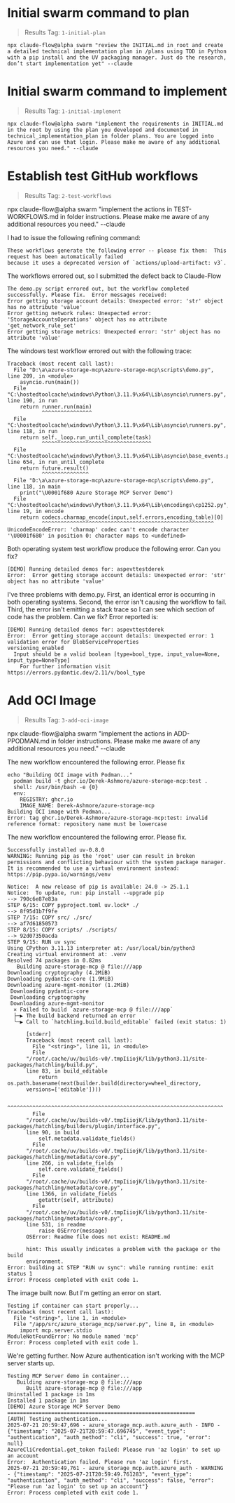 # Initial swarm command to plan

> Results Tag: ```1-initial-plan```

```
npx claude-flow@alpha swarm "review the INITIAL.md in root and create a detailed technical implementation plan in /plans using TDD in Python with a pip install and the UV packaging manager. Just do the research, don’t start implementation yet" --claude
```

# Initial swarm command to implement

> Results Tag: ```1-initial-implement```

```
npx claude-flow@alpha swarm "implement the requirements in INITIAL.md in the root by using the plan you developed and documented in technical_implementation_plan in folder plans. You are logged into Azure and can use that login. Please make me aware of any additional resources you need." --claude
```

# Establish test GitHub workflows

> Results Tag: ```2-test-workflows```

npx claude-flow@alpha swarm "implement the actions in TEST-WORKFLOWS.md in folder instructions. Please make me aware of any additional resources you need." --claude

I had to issue the following refining command:

```
These workflows generate the following error -- please fix them:  This request has been automatically failed
because it uses a deprecated version of `actions/upload-artifact: v3`.
```

The workflows errored out, so I submitted the defect back to Claude-Flow

```
The demo.py script errored out, but the workflow completed successfully. Please fix.  Error messages received:
Error getting storage account details: Unexpected error: 'str' object has no attribute 'value'
Error getting network rules: Unexpected error: 'StorageAccountsOperations' object has no attribute 'get_network_rule_set'
Error getting storage metrics: Unexpected error: 'str' object has no attribute 'value'

```

The windows test workflow errored out with the following trace:
```
Traceback (most recent call last):
  File "D:\a\azure-storage-mcp\azure-storage-mcp\scripts\demo.py", line 209, in <module>
    asyncio.run(main())
  File "C:\hostedtoolcache\windows\Python\3.11.9\x64\Lib\asyncio\runners.py", line 190, in run
    return runner.run(main)
           ^^^^^^^^^^^^^^^^
  File "C:\hostedtoolcache\windows\Python\3.11.9\x64\Lib\asyncio\runners.py", line 118, in run
    return self._loop.run_until_complete(task)
           ^^^^^^^^^^^^^^^^^^^^^^^^^^^^^^^^^^^
  File "C:\hostedtoolcache\windows\Python\3.11.9\x64\Lib\asyncio\base_events.py", line 654, in run_until_complete
    return future.result()
           ^^^^^^^^^^^^^^^
  File "D:\a\azure-storage-mcp\azure-storage-mcp\scripts\demo.py", line 118, in main
    print("\U0001f680 Azure Storage MCP Server Demo")
  File "C:\hostedtoolcache\windows\Python\3.11.9\x64\Lib\encodings\cp1252.py", line 19, in encode
    return codecs.charmap_encode(input,self.errors,encoding_table)[0]
           ^^^^^^^^^^^^^^^^^^^^^^^^^^^^^^^^^^^^^^^^^^^^^^^^^^^^^^^
UnicodeEncodeError: 'charmap' codec can't encode character '\U0001f680' in position 0: character maps to <undefined>
```

Both operating system test workflow produce the following error. Can you fix?
```
[DEMO] Running detailed demos for: aspevttestderek
Error:  Error getting storage account details: Unexpected error: 'str' object has no attribute 'value'
```

I've three problems with demo.py. First, an identical error is occurring in both operating systems. Second, the error isn't causing the workflow to fail. Third, the error isn't emitting a stack trace so I can see which section of code has the problem.  Can we fix?  Error reported is:
```
[DEMO] Running detailed demos for: aspevttestderek
Error:  Error getting storage account details: Unexpected error: 1 validation error for BlobServiceProperties
versioning_enabled
  Input should be a valid boolean [type=bool_type, input_value=None, input_type=NoneType]
    For further information visit https://errors.pydantic.dev/2.11/v/bool_type
```

# Add OCI Image

> Results Tag: ```3-add-oci-image```

npx claude-flow@alpha swarm "implement the actions in ADD-PPODMAN.md in folder instructions. Please make me aware of any additional resources you need." --claude

The new workflow encountered the following error. Please fix
```
echo "Building OCI image with Podman..."
  podman build -t ghcr.io/Derek-Ashmore/azure-storage-mcp:test .
  shell: /usr/bin/bash -e {0}
  env:
    REGISTRY: ghcr.io
    IMAGE_NAME: Derek-Ashmore/azure-storage-mcp
Building OCI image with Podman...
Error: tag ghcr.io/Derek-Ashmore/azure-storage-mcp:test: invalid reference format: repository name must be lowercase
```

The new workflow encountered the following error.  Please fix.
```
Successfully installed uv-0.8.0
WARNING: Running pip as the 'root' user can result in broken permissions and conflicting behaviour with the system package manager. It is recommended to use a virtual environment instead: https://pip.pypa.io/warnings/venv

Notice:  A new release of pip is available: 24.0 -> 25.1.1
Notice:  To update, run: pip install --upgrade pip
--> 790c6e87e83a
STEP 6/15: COPY pyproject.toml uv.lock* ./
--> 8f95d1b7f9fe
STEP 7/15: COPY src/ ./src/
--> af7d61850573
STEP 8/15: COPY scripts/ ./scripts/
--> 92d07350acda
STEP 9/15: RUN uv sync
Using CPython 3.11.13 interpreter at: /usr/local/bin/python3
Creating virtual environment at: .venv
Resolved 74 packages in 0.82ms
   Building azure-storage-mcp @ file:///app
Downloading cryptography (4.2MiB)
Downloading pydantic-core (1.9MiB)
Downloading azure-mgmt-monitor (1.2MiB)
 Downloading pydantic-core
 Downloading cryptography
 Downloading azure-mgmt-monitor
  × Failed to build `azure-storage-mcp @ file:///app`
  ├─▶ The build backend returned an error
  ╰─▶ Call to `hatchling.build.build_editable` failed (exit status: 1)

      [stderr]
      Traceback (most recent call last):
        File "<string>", line 11, in <module>
        File
      "/root/.cache/uv/builds-v0/.tmpIiiojK/lib/python3.11/site-packages/hatchling/build.py",
      line 83, in build_editable
          return os.path.basename(next(builder.build(directory=wheel_directory,
      versions=['editable'])))
      
      ^^^^^^^^^^^^^^^^^^^^^^^^^^^^^^^^^^^^^^^^^^^^^^^^^^^^^^^^^^^^^^^^^^^^^
        File
      "/root/.cache/uv/builds-v0/.tmpIiiojK/lib/python3.11/site-packages/hatchling/builders/plugin/interface.py",
      line 90, in build
          self.metadata.validate_fields()
        File
      "/root/.cache/uv/builds-v0/.tmpIiiojK/lib/python3.11/site-packages/hatchling/metadata/core.py",
      line 266, in validate_fields
          self.core.validate_fields()
        File
      "/root/.cache/uv/builds-v0/.tmpIiiojK/lib/python3.11/site-packages/hatchling/metadata/core.py",
      line 1366, in validate_fields
          getattr(self, attribute)
        File
      "/root/.cache/uv/builds-v0/.tmpIiiojK/lib/python3.11/site-packages/hatchling/metadata/core.py",
      line 531, in readme
          raise OSError(message)
      OSError: Readme file does not exist: README.md

      hint: This usually indicates a problem with the package or the build
      environment.
Error: building at STEP "RUN uv sync": while running runtime: exit status 1
Error: Process completed with exit code 1.
```

The image built now. But I'm getting an error on start.
```
Testing if container can start properly...
Traceback (most recent call last):
  File "<string>", line 1, in <module>
  File "/app/src/azure_storage_mcp/server.py", line 8, in <module>
    import mcp.server.stdio
ModuleNotFoundError: No module named 'mcp'
Error: Process completed with exit code 1.
```

We're getting further. Now Azure authentication isn't working with the MCP server starts up.
```
Testing MCP Server demo in container...
   Building azure-storage-mcp @ file:///app
      Built azure-storage-mcp @ file:///app
Uninstalled 1 package in 1ms
Installed 1 package in 1ms
[DEMO] Azure Storage MCP Server Demo
============================================================
[AUTH] Testing authentication...
2025-07-21 20:59:47,696 - azure_storage_mcp.auth.azure_auth - INFO - {"timestamp": "2025-07-21T20:59:47.696745", "event_type": "authentication", "auth_method": "cli", "success": true, "error": null}
AzureCliCredential.get_token failed: Please run 'az login' to set up an account
Error:  Authentication failed. Please run 'az login' first.
2025-07-21 20:59:49,761 - azure_storage_mcp.auth.azure_auth - WARNING - {"timestamp": "2025-07-21T20:59:49.761283", "event_type": "authentication", "auth_method": "cli", "success": false, "error": "Please run 'az login' to set up an account"}
Error: Process completed with exit code 1.
```